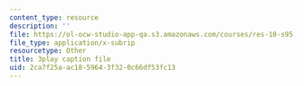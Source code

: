 ```yaml
---
content_type: resource
description: ''
file: https://ol-ocw-studio-app-qa.s3.amazonaws.com/courses/res-10-s95-physics-of-covid-19-transmission-fall-2020/2ca7f25aac1859643f320c66df53fc13_k_VJo1Vrl6E.srt
file_type: application/x-subrip
resourcetype: Other
title: 3play caption file
uid: 2ca7f25a-ac18-5964-3f32-0c66df53fc13
---
```

